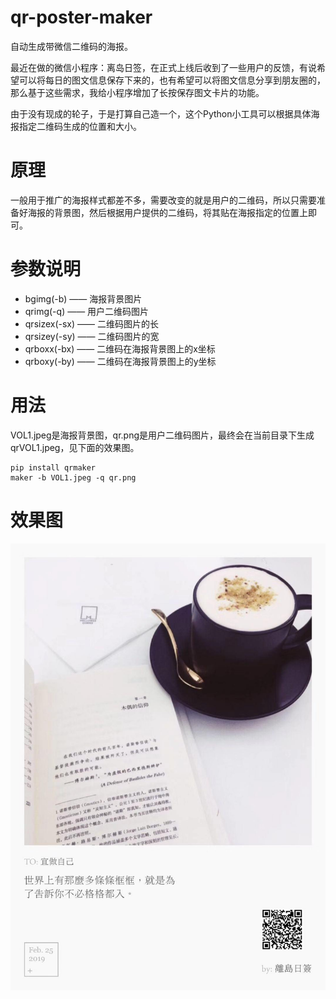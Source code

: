 # qr-poster-maker

自动生成带微信二维码的海报。

最近在做的微信小程序：离岛日签，在正式上线后收到了一些用户的反馈，有说希望可以将每日的图文信息保存下来的，也有希望可以将图文信息分享到朋友圈的，那么基于这些需求，我给小程序增加了长按保存图文卡片的功能。

由于没有现成的轮子，于是打算自己造一个，这个Python小工具可以根据具体海报指定二维码生成的位置和大小。

# 原理

一般用于推广的海报样式都差不多，需要改变的就是用户的二维码，所以只需要准备好海报的背景图，然后根据用户提供的二维码，将其贴在海报指定的位置上即可。

# 参数说明

- bgimg(-b) —— 海报背景图片
- qrimg(-q) —— 用户二维码图片
- qrsizex(-sx) —— 二维码图片的长
- qrsizey(-sy) —— 二维码图片的宽
- qrboxx(-bx) —— 二维码在海报背景图上的x坐标
- qrboxy(-by) —— 二维码在海报背景图上的y坐标

# 用法

VOL1.jpeg是海报背景图，qr.png是用户二维码图片，最终会在当前目录下生成qrVOL1.jpeg，见下面的效果图。

```
pip install qrmaker
maker -b VOL1.jpeg -q qr.png
```

# 效果图

![](https://raw.githubusercontent.com/logan62334/qr-poster-maker/master/maker/qrVOL1.jpg)